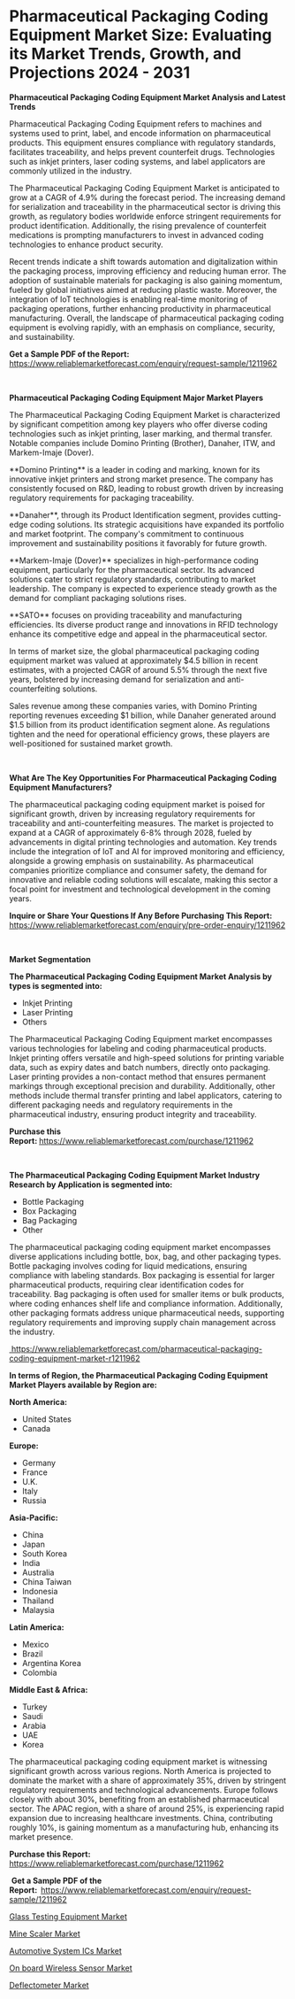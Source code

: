 <p><h1>Pharmaceutical Packaging Coding Equipment Market Size: Evaluating its Market Trends, Growth, and Projections 2024 - 2031</h1></p><p><strong>Pharmaceutical Packaging Coding Equipment Market Analysis and Latest Trends</strong></p>
<p><p>Pharmaceutical Packaging Coding Equipment refers to machines and systems used to print, label, and encode information on pharmaceutical products. This equipment ensures compliance with regulatory standards, facilitates traceability, and helps prevent counterfeit drugs. Technologies such as inkjet printers, laser coding systems, and label applicators are commonly utilized in the industry.</p><p>The Pharmaceutical Packaging Coding Equipment Market is anticipated to grow at a CAGR of 4.9% during the forecast period. The increasing demand for serialization and traceability in the pharmaceutical sector is driving this growth, as regulatory bodies worldwide enforce stringent requirements for product identification. Additionally, the rising prevalence of counterfeit medications is prompting manufacturers to invest in advanced coding technologies to enhance product security.</p><p>Recent trends indicate a shift towards automation and digitalization within the packaging process, improving efficiency and reducing human error. The adoption of sustainable materials for packaging is also gaining momentum, fueled by global initiatives aimed at reducing plastic waste. Moreover, the integration of IoT technologies is enabling real-time monitoring of packaging operations, further enhancing productivity in pharmaceutical manufacturing. Overall, the landscape of pharmaceutical packaging coding equipment is evolving rapidly, with an emphasis on compliance, security, and sustainability.</p></p>
<p><strong>Get a Sample PDF of the Report:&nbsp;</strong> <a href="https://www.reliablemarketforecast.com/enquiry/request-sample/1211962?utm_campaign=1080&utm_medium=2&utm_source=Github&utm_content=ia&utm_term=06102024&utm_id=pharmaceutical-packaging-coding-equipment">https://www.reliablemarketforecast.com/enquiry/request-sample/1211962</a></p>
<p>&nbsp;</p>
<p><strong>Pharmaceutical Packaging Coding Equipment Major Market Players</strong></p>
<p><p>The Pharmaceutical Packaging Coding Equipment Market is characterized by significant competition among key players who offer diverse coding technologies such as inkjet printing, laser marking, and thermal transfer. Notable companies include Domino Printing (Brother), Danaher, ITW, and Markem-Imaje (Dover).</p><p>**Domino Printing** is a leader in coding and marking, known for its innovative inkjet printers and strong market presence. The company has consistently focused on R&D, leading to robust growth driven by increasing regulatory requirements for packaging traceability.</p><p>**Danaher**, through its Product Identification segment, provides cutting-edge coding solutions. Its strategic acquisitions have expanded its portfolio and market footprint. The company's commitment to continuous improvement and sustainability positions it favorably for future growth.</p><p>**Markem-Imaje (Dover)** specializes in high-performance coding equipment, particularly for the pharmaceutical sector. Its advanced solutions cater to strict regulatory standards, contributing to market leadership. The company is expected to experience steady growth as the demand for compliant packaging solutions rises.</p><p>**SATO** focuses on providing traceability and manufacturing efficiencies. Its diverse product range and innovations in RFID technology enhance its competitive edge and appeal in the pharmaceutical sector.</p><p>In terms of market size, the global pharmaceutical packaging coding equipment market was valued at approximately $4.5 billion in recent estimates, with a projected CAGR of around 5.5% through the next five years, bolstered by increasing demand for serialization and anti-counterfeiting solutions.</p><p>Sales revenue among these companies varies, with Domino Printing reporting revenues exceeding $1 billion, while Danaher generated around $1.5 billion from its product identification segment alone. As regulations tighten and the need for operational efficiency grows, these players are well-positioned for sustained market growth.</p></p>
<p>&nbsp;</p>
<p><strong>What Are The Key Opportunities For Pharmaceutical Packaging Coding Equipment Manufacturers?</strong></p>
<p><p>The pharmaceutical packaging coding equipment market is poised for significant growth, driven by increasing regulatory requirements for traceability and anti-counterfeiting measures. The market is projected to expand at a CAGR of approximately 6-8% through 2028, fueled by advancements in digital printing technologies and automation. Key trends include the integration of IoT and AI for improved monitoring and efficiency, alongside a growing emphasis on sustainability. As pharmaceutical companies prioritize compliance and consumer safety, the demand for innovative and reliable coding solutions will escalate, making this sector a focal point for investment and technological development in the coming years.</p></p>
<p><strong>Inquire or Share Your Questions If Any Before Purchasing This Report:</strong> <a href="https://www.reliablemarketforecast.com/enquiry/pre-order-enquiry/1211962?utm_campaign=1080&utm_medium=2&utm_source=Github&utm_content=ia&utm_term=06102024&utm_id=pharmaceutical-packaging-coding-equipment">https://www.reliablemarketforecast.com/enquiry/pre-order-enquiry/1211962</a></p>
<p>&nbsp;</p>
<p><strong>Market Segmentation</strong></p>
<p><strong>The Pharmaceutical Packaging Coding Equipment Market Analysis by types is segmented into:</strong></p>
<p><ul><li>Inkjet Printing</li><li>Laser Printing</li><li>Others</li></ul></p>
<p><p>The Pharmaceutical Packaging Coding Equipment market encompasses various technologies for labeling and coding pharmaceutical products. Inkjet printing offers versatile and high-speed solutions for printing variable data, such as expiry dates and batch numbers, directly onto packaging. Laser printing provides a non-contact method that ensures permanent markings through exceptional precision and durability. Additionally, other methods include thermal transfer printing and label applicators, catering to different packaging needs and regulatory requirements in the pharmaceutical industry, ensuring product integrity and traceability.</p></p>
<p><strong>Purchase this Report:&nbsp;</strong><a href="https://www.reliablemarketforecast.com/purchase/1211962?utm_campaign=1080&utm_medium=2&utm_source=Github&utm_content=ia&utm_term=06102024&utm_id=pharmaceutical-packaging-coding-equipment">https://www.reliablemarketforecast.com/purchase/1211962</a></p>
<p>&nbsp;</p>
<p><strong>The Pharmaceutical Packaging Coding Equipment Market Industry Research by Application is segmented into:</strong></p>
<p><ul><li>Bottle Packaging</li><li>Box Packaging</li><li>Bag Packaging</li><li>Other</li></ul></p>
<p><p>The pharmaceutical packaging coding equipment market encompasses diverse applications including bottle, box, bag, and other packaging types. Bottle packaging involves coding for liquid medications, ensuring compliance with labeling standards. Box packaging is essential for larger pharmaceutical products, requiring clear identification codes for traceability. Bag packaging is often used for smaller items or bulk products, where coding enhances shelf life and compliance information. Additionally, other packaging formats address unique pharmaceutical needs, supporting regulatory requirements and improving supply chain management across the industry.</p></p>
<p><a href="https://www.reliablemarketforecast.com/pharmaceutical-packaging-coding-equipment-market-r1211962?utm_campaign=1080&utm_medium=2&utm_source=Github&utm_content=ia&utm_term=06102024&utm_id=pharmaceutical-packaging-coding-equipment">&nbsp;https://www.reliablemarketforecast.com/pharmaceutical-packaging-coding-equipment-market-r1211962</a></p>
<p><strong>In terms of Region, the Pharmaceutical Packaging Coding Equipment Market Players available by Region are:</strong></p>
<p>
    <p> <strong> North America: </strong>
        <ul>
            <li>United States</li>
            <li>Canada</li>
        </ul>
        </p> 
    <p> <strong> Europe: </strong>
        <ul>
            <li>Germany</li>
            <li>France</li>
            <li>U.K.</li>
            <li>Italy</li>
            <li>Russia</li>
        </ul>
        </p> 
    <p> <strong> Asia-Pacific: </strong>
        <ul>
            <li>China</li>
            <li>Japan</li>
            <li>South Korea</li>
            <li>India</li>
            <li>Australia</li>
            <li>China Taiwan</li>
            <li>Indonesia</li>
            <li>Thailand</li>
            <li>Malaysia</li>
        </ul>
        </p> 
    <p> <strong> Latin America: </strong>
        <ul>
            <li>Mexico</li>
            <li>Brazil</li>
            <li>Argentina Korea</li>
            <li>Colombia</li>
        </ul>
        </p> 
    <p> <strong> Middle East & Africa: </strong>
        <ul>
            <li>Turkey</li>
            <li>Saudi</li>
            <li>Arabia</li>
            <li>UAE</li>
            <li>Korea</li>
        </ul>
    </p>
    </p>
<p><p>The pharmaceutical packaging coding equipment market is witnessing significant growth across various regions. North America is projected to dominate the market with a share of approximately 35%, driven by stringent regulatory requirements and technological advancements. Europe follows closely with about 30%, benefiting from an established pharmaceutical sector. The APAC region, with a share of around 25%, is experiencing rapid expansion due to increasing healthcare investments. China, contributing roughly 10%, is gaining momentum as a manufacturing hub, enhancing its market presence.</p></p>
<p><strong>Purchase this Report: </strong><a href="https://www.reliablemarketforecast.com/purchase/1211962?utm_campaign=1080&utm_medium=2&utm_source=Github&utm_content=ia&utm_term=06102024&utm_id=pharmaceutical-packaging-coding-equipment">https://www.reliablemarketforecast.com/purchase/1211962</a></p>
<p>&nbsp;<strong>Get a Sample PDF of the Report:&nbsp;&nbsp;</strong><a href="https://www.reliablemarketforecast.com/enquiry/request-sample/1211962?utm_campaign=1080&utm_medium=2&utm_source=Github&utm_content=ia&utm_term=06102024&utm_id=pharmaceutical-packaging-coding-equipment">https://www.reliablemarketforecast.com/enquiry/request-sample/1211962</a></p>
<p><strong></strong></p>
<p><p><a href="https://www.linkedin.com/pulse/glass-testing-equipment-market-size-share-trends-analysis-xyqze?utm_campaign=1080&utm_medium=2&utm_source=Github&utm_content=ia&utm_term=06102024&utm_id=pharmaceutical-packaging-coding-equipment">Glass Testing Equipment Market</a></p><p><a href="https://www.linkedin.com/pulse/mine-scaler-market-research-report-2024-2031-predictive-pulse-qfgne?utm_campaign=1080&utm_medium=2&utm_source=Github&utm_content=ia&utm_term=06102024&utm_id=pharmaceutical-packaging-coding-equipment">Mine Scaler Market</a></p><p><a href="https://issuu.com/reportprime-2/docs/automotive-system-ics-market-size-2_e019c2d3ebff61?utm_campaign=1080&utm_medium=2&utm_source=Github&utm_content=ia&utm_term=06102024&utm_id=pharmaceutical-packaging-coding-equipment">Automotive System ICs Market</a></p><p><a href="https://issuu.com/reportprime-2/docs/on-board-wireless-sensor-market-siz_2c325411a3aae4?utm_campaign=1080&utm_medium=2&utm_source=Github&utm_content=ia&utm_term=06102024&utm_id=pharmaceutical-packaging-coding-equipment">On board Wireless Sensor Market</a></p><p><a href="https://www.linkedin.com/pulse/opportunities-challenges-deflectometer-market-strategic-insights-lpq9e?utm_campaign=1080&utm_medium=2&utm_source=Github&utm_content=ia&utm_term=06102024&utm_id=pharmaceutical-packaging-coding-equipment">Deflectometer Market</a></p></p>